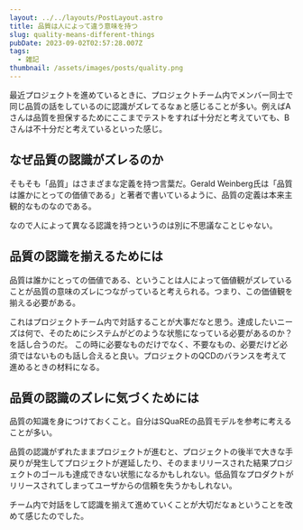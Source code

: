 ```yaml
---
layout: ../../layouts/PostLayout.astro
title: 品質は人によって違う意味を持つ
slug: quality-means-different-things
pubDate: 2023-09-02T02:57:28.007Z
tags:
  - 雑記
thumbnail: /assets/images/posts/quality.png
---
```


最近プロジェクトを進めているときに、プロジェクトチーム内でメンバー同士で同じ品質の話をしているのに認識がズレてるなぁと感じることが多い。例えばAさんは品質を担保するためにここまでテストをすれば十分だと考えていても、Bさんは不十分だと考えているといった感じ。

## なぜ品質の認識がズレるのか
そもそも「品質」はさまざまな定義を持つ言葉だ。Gerald Weinberg氏は「品質は誰かにとっての価値である」と著者で書いているように、品質の定義は本来主観的なものなのである。

なので人によって異なる認識を持つというのは別に不思議なことじゃない。

## 品質の認識を揃えるためには
品質は誰かにとっての価値である、ということは人によって価値観がズレていることが品質の意味のズレにつながっていると考えられる。つまり、この価値観を揃える必要がある。

これはプロジェクトチーム内で対話することが大事だなと思う。達成したいニーズは何で、そのためにシステムがどのような状態になっている必要があるのか？を話し合うのだ。
この時に必要なものだけでなく、不要なもの、必要だけど必須ではないものも話し合えると良い。プロジェクトのQCDのバランスを考えて進めるときの材料になる。

## 品質の認識のズレに気づくためには
品質の知識を身につけておくこと。自分はSQuaREの品質モデルを参考に考えることが多い。

品質の認識がずれたままプロジェクトが進むと、プロジェクトの後半で大きな手戻りが発生してプロジェクトが遅延したり、そのままリリースされた結果プロジェクトのゴールも達成できない状態になるかもしれない。低品質なプロダクトがリリースされてしまってユーザからの信頼を失うかもしれない。

チーム内で対話をして認識を揃えて進めていくことが大切だなぁということを改めて感じたのでした。
